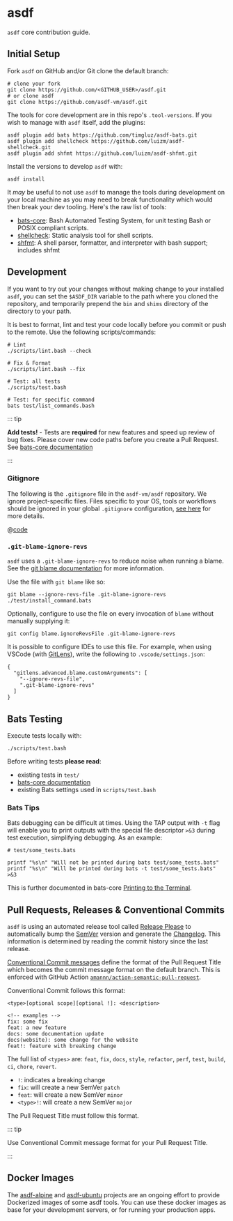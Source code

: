 # asdf

`asdf` core contribution guide.

## Initial Setup

Fork `asdf` on GitHub and/or Git clone the default branch:

```shell:no-line-numbers
# clone your fork
git clone https://github.com/<GITHUB_USER>/asdf.git
# or clone asdf
git clone https://github.com/asdf-vm/asdf.git
```

The tools for core development are in this repo's `.tool-versions`. If you wish to manage with `asdf` itself, add the plugins:

```shell:no-line-numbers
asdf plugin add bats https://github.com/timgluz/asdf-bats.git
asdf plugin add shellcheck https://github.com/luizm/asdf-shellcheck.git
asdf plugin add shfmt https://github.com/luizm/asdf-shfmt.git
```

Install the versions to develop `asdf` with:

```shell:no-line-numbers
asdf install
```

It _may_ be useful to not use `asdf` to manage the tools during development on your local machine as you may need to break functionality which would then break your dev tooling. Here's the raw list of tools:

- [bats-core](https://github.com/bats-core/bats-core): Bash Automated Testing System, for unit testing Bash or POSIX compliant scripts.
- [shellcheck](https://github.com/koalaman/shellcheck): Static analysis tool for shell scripts.
- [shfmt](https://github.com/mvdan/sh): A shell parser, formatter, and interpreter with bash support; includes shfmt

## Development

If you want to try out your changes without making change to your installed `asdf`, you can set the `$ASDF_DIR` variable to the path where you cloned the repository, and temporarily prepend the `bin` and `shims` directory of the directory to your path.

It is best to format, lint and test your code locally before you commit or push to the remote. Use the following scripts/commands:

```shell:no-line-numbers
# Lint
./scripts/lint.bash --check

# Fix & Format
./scripts/lint.bash --fix

# Test: all tests
./scripts/test.bash

# Test: for specific command
bats test/list_commands.bash
```

::: tip

**Add tests!** - Tests are **required** for new features and speed up review of bug fixes. Please cover new code paths before you create a Pull Request. See [bats-core documentation](https://bats-core.readthedocs.io/en/stable/index.html)

:::

### Gitignore

The following is the `.gitignore` file in the `asdf-vm/asdf` repository. We ignore project-specific files. Files specific to your OS, tools or workflows should be ignored in your global `.gitignore` configuration, [see here](http://stratus3d.com/blog/2018/06/03/stop-excluding-editor-temp-files-in-gitignore/) for more details.

@[code](../../.gitignore)

### `.git-blame-ignore-revs`

`asdf` uses a `.git-blame-ignore-revs` to reduce noise when running a blame. See the [git blame documentation](https://git-scm.com/docs/git-blame) for more information.

Use the file with `git blame` like so:

```sh:no-line-numbers
git blame --ignore-revs-file .git-blame-ignore-revs ./test/install_command.bats
```

Optionally, configure to use the file on every invocation of `blame` without manually supplying it:

```sh:no-line-numbers
git config blame.ignoreRevsFile .git-blame-ignore-revs
```

It is possible to configure IDEs to use this file. For example, when using VSCode (with [GitLens](https://marketplace.visualstudio.com/items?itemName=eamodio.gitlens)), write the following to `.vscode/settings.json`:

```json:no-line-numbers
{
  "gitlens.advanced.blame.customArguments": [
    "--ignore-revs-file",
    ".git-blame-ignore-revs"
  ]
}
```

## Bats Testing

Execute tests locally with:

```shell
./scripts/test.bash
```

Before writing tests **please read**:

- existing tests in `test/`
- [bats-core documentation](https://bats-core.readthedocs.io/en/stable/index.html)
- existing Bats settings used in `scripts/test.bash`

### Bats Tips

Bats debugging can be difficult at times. Using the TAP output with `-t` flag will enable you to print outputs with the special file descriptor `>&3` during test execution, simplifying debugging. As an example:

```shell
# test/some_tests.bats

printf "%s\n" "Will not be printed during bats test/some_tests.bats"
printf "%s\n" "Will be printed during bats -t test/some_tests.bats" >&3
```

This is further documented in bats-core [Printing to the Terminal](https://bats-core.readthedocs.io/en/stable/writing-tests.html#printing-to-the-terminal).

## Pull Requests, Releases & Conventional Commits

`asdf` is using an automated release tool called [Release Please](https://github.com/googleapis/release-please) to automatically bump the [SemVer](https://semver.org/) version and generate the [Changelog](https://github.com/asdf-vm/asdf/blob/master/CHANGELOG.md). This information is determined by reading the commit history since the last release.

[Conventional Commit messages](https://www.conventionalcommits.org/) define the format of the Pull Request Title which becomes the commit message format on the default branch. This is enforced with GitHub Action [`amannn/action-semantic-pull-request`](https://github.com/amannn/action-semantic-pull-request).

Conventional Commit follows this format:

```:no-line-numbers
<type>[optional scope][optional !]: <description>

<!-- examples -->
fix: some fix
feat: a new feature
docs: some documentation update
docs(website): some change for the website
feat!: feature with breaking change
```

The full list of `<types>` are: `feat`, `fix`, `docs`, `style`, `refactor`, `perf`, `test`, `build`, `ci`, `chore`, `revert`.

- `!`: indicates a breaking change
- `fix`: will create a new SemVer `patch`
- `feat`: will create a new SemVer `minor`
- `<type>!`: will create a new SemVer `major`

The Pull Request Title must follow this format.

::: tip

Use Conventional Commit message format for your Pull Request Title.

:::

## Docker Images

The [asdf-alpine](https://github.com/vic/asdf-alpine) and [asdf-ubuntu](https://github.com/vic/asdf-ubuntu) projects are an ongoing effort to provide Dockerized images of some asdf tools. You can use these docker images as base for your development servers, or for running your production apps.
